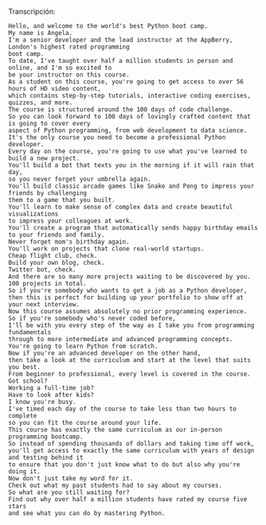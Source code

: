 Transcripción:

    Hello, and welcome to the world's best Python boot camp.
    My name is Angela.
    I'm a senior developer and the lead instructor at the AppBerry, London's highest rated programming
    boot camp.
    To date, I've taught over half a million students in person and online, and I'm so excited to
    be your instructor on this course.
    As a student on this course, you're going to get access to over 56 hours of HD video content,
    which contains step-by-step tutorials, interactive coding exercises, quizzes, and more.
    The course is structured around the 100 days of code challenge.
    So you can look forward to 100 days of lovingly crafted content that is going to cover every
    aspect of Python programming, from web development to data science.
    It's the only course you need to become a professional Python developer.
    Every day on the course, you're going to use what you've learned to build a new project.
    You'll build a bot that texts you in the morning if it will rain that day,
    so you never forget your umbrella again.
    You'll build classic arcade games like Snake and Pong to impress your friends by challenging
    them to a game that you built.
    You'll learn to make sense of complex data and create beautiful visualizations
    to impress your colleagues at work.
    You'll create a program that automatically sends happy birthday emails to your friends and family.
    Never forget mom's birthday again.
    You'll work on projects that clone real-world startups.
    Cheap flight club, check.
    Build your own blog, check.
    Twitter bot, check.
    And there are so many more projects waiting to be discovered by you.
    100 projects in total.
    So if you're somebody who wants to get a job as a Python developer,
    then this is perfect for building up your portfolio to show off at your next interview.
    Now this course assumes absolutely no prior programming experience.
    So if you're somebody who's never coded before,
    I'll be with you every step of the way as I take you from programming fundamentals
    through to more intermediate and advanced programming concepts.
    You're going to learn Python from scratch.
    Now if you're an advanced developer on the other hand,
    then take a look at the curriculum and start at the level that suits you best.
    From beginner to professional, every level is covered in the course.
    Got school?
    Working a full-time job?
    Have to look after kids?
    I know you're busy.
    I've timed each day of the course to take less than two hours to complete
    so you can fit the course around your life.
    This course has exactly the same curriculum as our in-person programming bootcamp.
    So instead of spending thousands of dollars and taking time off work,
    you'll get access to exactly the same curriculum with years of design and testing behind it
    to ensure that you don't just know what to do but also why you're doing it.
    Now don't just take my word for it.
    Check out what my past students had to say about my courses.
    So what are you still waiting for?
    Find out why over half a million students have rated my course five stars
    and see what you can do by mastering Python.


